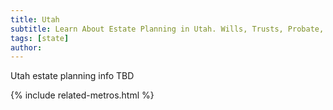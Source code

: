 ```yaml
---
title: Utah
subtitle: Learn About Estate Planning in Utah. Wills, Trusts, Probate, and More in Utah. Find a Utah Estate Attorney for Your Estate Planning Needs.
tags: [state]
author:
---
```


Utah estate planning info TBD

<!-- Related Metros List -->
{% include related-metros.html %}
